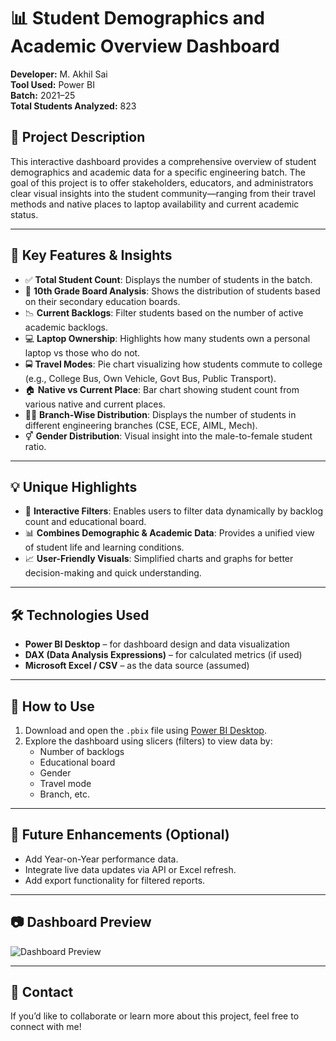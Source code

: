 # 📊 Student Demographics and Academic Overview Dashboard

**Developer:** M. Akhil Sai  
**Tool Used:** Power BI  
**Batch:** 2021–25  
**Total Students Analyzed:** 823

## 📝 Project Description

This interactive dashboard provides a comprehensive overview of student demographics and academic data for a specific engineering batch. The goal of this project is to offer stakeholders, educators, and administrators clear visual insights into the student community—ranging from their travel methods and native places to laptop availability and current academic status.

---

## 🚀 Key Features & Insights

- ✅ **Total Student Count**: Displays the number of students in the batch.
- 🏫 **10th Grade Board Analysis**: Shows the distribution of students based on their secondary education boards.
- 📉 **Current Backlogs**: Filter students based on the number of active academic backlogs.
- 💻 **Laptop Ownership**: Highlights how many students own a personal laptop vs those who do not.
- 🚍 **Travel Modes**: Pie chart visualizing how students commute to college (e.g., College Bus, Own Vehicle, Govt Bus, Public Transport).
- 🏠 **Native vs Current Place**: Bar chart showing student count from various native and current places.
- 🧑‍🎓 **Branch-Wise Distribution**: Displays the number of students in different engineering branches (CSE, ECE, AIML, Mech).
- ⚥ **Gender Distribution**: Visual insight into the male-to-female student ratio.

---

## 💡 Unique Highlights

- 🔁 **Interactive Filters**: Enables users to filter data dynamically by backlog count and educational board.
- 📊 **Combines Demographic & Academic Data**: Provides a unified view of student life and learning conditions.
- 📈 **User-Friendly Visuals**: Simplified charts and graphs for better decision-making and quick understanding.

---

## 🛠 Technologies Used

- **Power BI Desktop** – for dashboard design and data visualization
- **DAX (Data Analysis Expressions)** – for calculated metrics (if used)
- **Microsoft Excel / CSV** – as the data source (assumed)

---

## 📂 How to Use

1. Download and open the `.pbix` file using [Power BI Desktop](https://powerbi.microsoft.com/desktop/).
2. Explore the dashboard using slicers (filters) to view data by:
   - Number of backlogs
   - Educational board
   - Gender
   - Travel mode
   - Branch, etc.

---

## 📌 Future Enhancements (Optional)

- Add Year-on-Year performance data.
- Integrate live data updates via API or Excel refresh.
- Add export functionality for filtered reports.

---

## 📷 Dashboard Preview

![Dashboard Preview]()

---

## 📧 Contact

If you’d like to collaborate or learn more about this project, feel free to connect with me!
